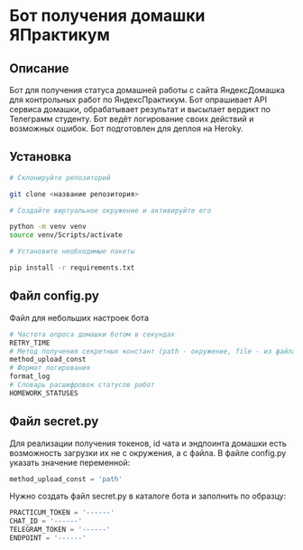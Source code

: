 # Бот получения домашки ЯПрактикум

## Описание

Бот для получения статуса домашней работы с сайта ЯндексДомашка для контрольных работ
по ЯндексПрактикум. Бот опрашивает API сервиса домашки, обрабатывает результат 
и высылает вердикт по Телеграмм студенту. Бот ведёт логирование своих действий и возможных ошибок.
Бот подготовлен для деплоя на Heroky.

## Установка
```bash
# Склонируйте репозиторий

git clone <название репозитория>

# Создайте виртуальное окружение и активируйте его

python -m venv venv
source venv/Scripts/activate

# Установите необходимые пакеты

pip install -r requirements.txt
```
## Файл config.py
Файл для небольших настроек бота

```python
# Частота опроса домашки ботом в секундах
RETRY_TIME 
# Метод получения секретных констант (path - окружение, file - из файла)
method_upload_const 
# Формат логирования
format_log 
# Словарь расшифровок статусов работ
HOMEWORK_STATUSES 
```

## Файл secret.py

Для реализации получения токенов, id чата и эндпоинта домашки есть возможность загрузки их не с 
окружения, а с файла. 
В файле config.py указать значение переменной:

```python
method_upload_const = 'path'
```

Нужно создать файл secret.py в каталоге бота и заполнить по образцу:

```python
PRACTICUM_TOKEN = '------'
CHAT_ID = '------'
TELEGRAM_TOKEN = '------'
ENDPOINT = '------'
```
